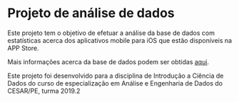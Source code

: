 # Projeto de análise de dados

Este projeto tem o objetivo de efetuar a análise da base de dados com estatísticas acerca dos aplicativos mobile para iOS que estão disponíveis na APP Store.

Mais informações acerca da base de dados podem ser obtidas [aqui](https://www.kaggle.com/ramamet4/app-store-apple-data-set-10k-apps).

Este projeto foi desenvolvido para a disciplina de Introdução a Ciência de Dados do curso de especialização em Análise e Engenharia de Dados do CESAR/PE, turma 2019.2
